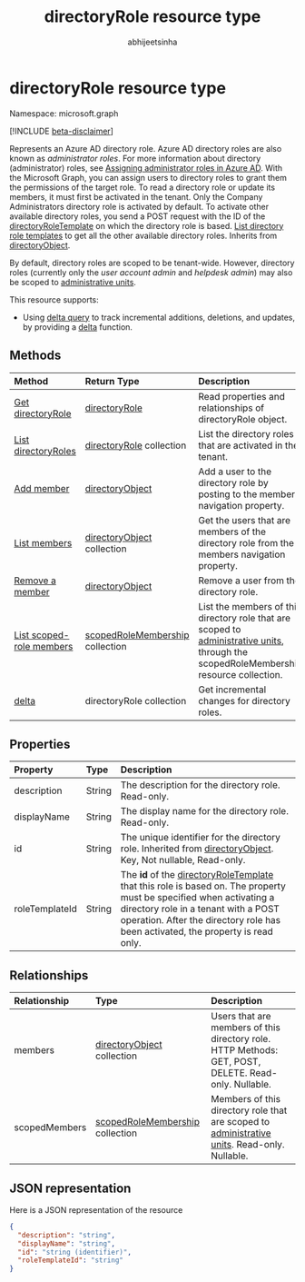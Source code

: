 ﻿---
title: "directoryRole resource type"
description: "Represents an Azure AD directory role. Azure AD directory roles are also known as *administrator roles*."
localization_priority: Normal
author: "abhijeetsinha"
ms.prod: "microsoft-identity-platform"
doc_type: resourcePageType
---

# directoryRole resource type

Namespace: microsoft.graph

[!INCLUDE [beta-disclaimer](../../includes/beta-disclaimer.md)]

Represents an Azure AD directory role. Azure AD directory roles are also known as *administrator roles*. For more information about directory (administrator) roles, see [Assigning administrator roles in Azure AD](/azure/active-directory/users-groups-roles/directory-assign-admin-roles). With the Microsoft Graph, you can assign users to directory roles to grant them the permissions of the target role. To read a directory role or update its members, it must first be activated in the tenant. Only the Company Administrators directory role is activated by default. To activate other available directory roles, you send a POST request with the ID of the [directoryRoleTemplate](directoryroletemplate.md) on which the directory role is based. [List directory role templates](../api/directoryroletemplate-list.md) to get all the other available directory roles. Inherits from [directoryObject](directoryobject.md).

By default, directory roles are scoped to be tenant-wide.  However, directory roles (currently only the *user account admin* and *helpdesk admin*) may also be scoped to [administrative units](administrativeunit.md).

This resource supports:

- Using [delta query](/graph/delta-query-overview) to track incremental additions, deletions, and updates, by providing a [delta](../api/directoryrole-delta.md) function.

## Methods

| Method                                                           | Return Type                                                | Description                                                                                                                                                     |
| :--------------------------------------------------------------- | :--------------------------------------------------------- | :-------------------------------------------------------------------------------------------------------------------------------------------------------------- |
| [Get directoryRole](../api/directoryrole-get.md)                 | [directoryRole](directoryrole.md)                          | Read properties and relationships of directoryRole object.                                                                                                      |
| [List directoryRoles](../api/directoryrole-list.md)              | [directoryRole](directoryrole.md) collection               | List the directory roles that are activated in the tenant.                                                                                                      |
| [Add member](../api/directoryrole-post-members.md)               | [directoryObject](directoryobject.md)                      | Add a user to the directory role by posting to the members navigation property.                                                                                 |
| [List members](../api/directoryrole-list-members.md)             | [directoryObject](directoryobject.md) collection           | Get the users that are members of the directory role from the members navigation property.                                                                      |
| [Remove a member](../api/directoryrole-delete-member.md)         | [directoryObject](directoryobject.md)                      | Remove a user from the directory role.                                                                                                                          |
| [List scoped-role members](../api/directoryrole-list-members.md) | [scopedRoleMembership](scopedrolemembership.md) collection | List the members of this directory role that are scoped to [administrative units](administrativeunit.md), through the scopedRoleMembership resource collection. |
| [delta](../api/directoryrole-delta.md)                           | directoryRole collection                                   | Get incremental changes for directory roles.                                                                                                                    |

## Properties

| Property       | Type   | Description                                                                                                                                                                                                                                                                |
| :------------- | :----- | :------------------------------------------------------------------------------------------------------------------------------------------------------------------------------------------------------------------------------------------------------------------------- |
| description    | String | The description for the directory role. Read-only.                                                                                                                                                                                                                         |
| displayName    | String | The display name for the directory role. Read-only.                                                                                                                                                                                                                        |
| id             | String | The unique identifier for the directory role. Inherited from [directoryObject](directoryobject.md). Key, Not nullable, Read-only.                                                                                                                                          |
| roleTemplateId | String | The **id** of the [directoryRoleTemplate](directoryroletemplate.md) that this role is based on. The property must be specified when activating a directory role in a tenant with a POST operation. After the directory role has been activated, the property is read only. |

## Relationships

| Relationship  | Type                                                       | Description                                                                                                           |
| :------------ | :--------------------------------------------------------- | :-------------------------------------------------------------------------------------------------------------------- |
| members       | [directoryObject](directoryobject.md) collection           | Users that are members of this directory role. HTTP Methods: GET, POST, DELETE. Read-only. Nullable.                  |
| scopedMembers | [scopedRoleMembership](scopedrolemembership.md) collection | Members of this directory role that are scoped to [administrative units](administrativeunit.md). Read-only. Nullable. |

## JSON representation

Here is a JSON representation of the resource

<!-- {
  "blockType": "resource",
  "optionalProperties": [
    "memberOf",
    "members",
    "ownedObjects",
    "owners"
  ],
  "keyProperty": "id",
  "@odata.type": "microsoft.graph.directoryRole"
}-->

```json
{
  "description": "string",
  "displayName": "string",
  "id": "string (identifier)",
  "roleTemplateId": "string"
}

```

<!-- uuid: 8fcb5dbc-d5aa-4681-8e31-b001d5168d79
2015-10-25 14:57:30 UTC -->

<!--
{
  "type": "#page.annotation",
  "description": "directoryRole resource",
  "keywords": "",
  "section": "documentation",
  "tocPath": "",
  "suppressions": []
}
-->
